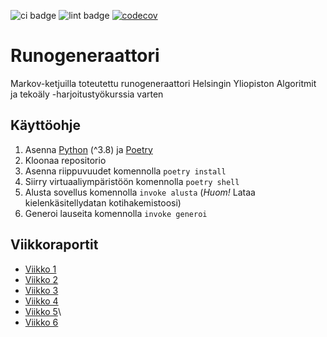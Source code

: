 ![ci badge](https://github.com/realtalin/runogeneraattori/workflows/CI/badge.svg) ![lint badge](https://github.com/realtalin/runogeneraattori/workflows/pylint/badge.svg) [![codecov](https://codecov.io/gh/realtalin/runogeneraattori/graph/badge.svg?token=IGKI5A6CHO)](https://codecov.io/gh/realtalin/runogeneraattori)
# Runogeneraattori

Markov-ketjuilla toteutettu runogeneraattori Helsingin Yliopiston Algoritmit ja tekoäly -harjoitustyökurssia varten

## Käyttöohje

1. Asenna [Python](https://www.python.org/downloads/) (^3.8) ja [Poetry](https://python-poetry.org/docs/#installation)
2. Kloonaa repositorio
3. Asenna riippuvuudet komennolla ```poetry install``` 
4. Siirry virtuaaliympäristöön komennolla ```poetry shell```
5. Alusta sovellus komennolla ```invoke alusta``` (*Huom!* Lataa kielenkäsitellydatan kotihakemistoosi)
6. Generoi lauseita komennolla ```invoke generoi```

## Viikkoraportit
- [Viikko 1](https://github.com/realtalin/runogeneraattori/blob/master/dokumentaatio/viikkoraportit/viikko1.md)
- [Viikko 2](https://github.com/realtalin/runogeneraattori/blob/master/dokumentaatio/viikkoraportit/viikko2.md)
- [Viikko 3](https://github.com/realtalin/runogeneraattori/blob/master/dokumentaatio/viikkoraportit/viikko3.md)
- [Viikko 4](https://github.com/realtalin/runogeneraattori/blob/master/dokumentaatio/viikkoraportit/viikko4.md)
- [Viikko 5](https://github.com/realtalin/runogeneraattori/blob/master/dokumentaatio/viikkoraportit/viikko5.md)\
- [Viikko 6](https://github.com/realtalin/runogeneraattori/blob/master/dokumentaatio/viikkoraportit/viikko6.md)
